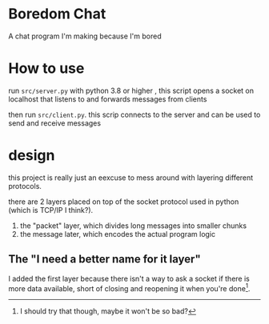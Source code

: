 # Boredom Chat

A chat program I'm making because I'm bored

# How to use

run `src/server.py` with python 3.8 or higher , this script opens a socket 
on localhost that listens to and forwards messages from clients

then run `src/client.py`. this scrip connects to the server and can be used to
send and receive messages 

# design 

this project is really just an eexcuse to mess around with layering different
protocols.

there are 2 layers placed on top of the socket protocol used in python (which 
is TCP/IP I think?). 

1. the "packet" layer, which divides long messages into smaller chunks
2. the  message later, which encodes the actual program logic

## The "I need a better name for it layer"
I added the first layer because there isn't a way to ask a socket if there is 
more data available, short of closing and reopening it when you're done[^idea].

[^idea]: I should try that though, maybe it won't be so bad?

